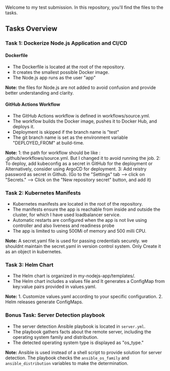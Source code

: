 Welcome to my test submission. In this repository, you'll find the files to the tasks.

## Tasks Overview

### Task 1: Dockerize Node.js Application and CI/CD 

#### Dockerfile
- The Dockerfile is located at the root of the repository.
- It creates the smallest possible Docker image.
- The Node.js app runs as the user "app"

**Note:** the files for Node.js are not added to avoid confusion and provide better understanding and clarity.
  
#### GitHub Actions Workflow
- The GitHub Actions workflow is defined in workflows/source.yml.
- The workflow builds the Docker image, pushes it to Docker Hub, and deploys it.
- Deployment is skipped if the branch name is "test"
- The git branch name is set as the environment variable "DEPLOYED_FROM" at build-time.

**Note:** 1: the path for workflow should be like : .github/workflows/source.yml.  But I changed it to avoid running the job.
          2: To deploy, add kubeconfig as a secret in GitHub for the deployment or Alternatively, consider using ArgoCD for deployment. 
          3: Add reistry password as secret in Github. (Go to the "Settings" tab --> click on "Secrets." --> Click on the "New repository secret" button, and add it)


### Task 2: Kubernetes Manifests

- Kubernetes manifests are located in the root of the repository.
- The manifests ensure the app is reachable from inside and outside the cluster, for which I have used loadbalancer service.
- Automatic restarts are configured when the app is not live using controller and also liveness and readiness probe
- The app is limited to using 500Mi of memory and 500 milli CPU.

**Note:** A secret.yaml file is used for passing credentials securely. we shouldnt maintain the secret.yaml in version control system. Only Create it as an object in kubernetes.

### Task 3: Helm Chart

- The Helm chart is organized in  my-nodejs-app/templates/.
- The Helm chart includes a values file and It generates a ConfigMap from key:value pairs provided in values.yaml.

**Note:** 1. Customize values.yaml according to your specific configuration.
          2. Helm releases generate ConfigMaps.

### Bonus Task: Server Detection playbook

- The server detection Ansible playbook is located in `server.yml`.
- The playbook gathers facts about the remote server, including the operating system family and distribution.
- The detected operating system type is displayed as "os_type."

**Note:** Ansible is used instead of a shell script to provide solution for server detection. The playbook checks the `ansible_os_family` and `ansible_distribution` variables to make the determination.

